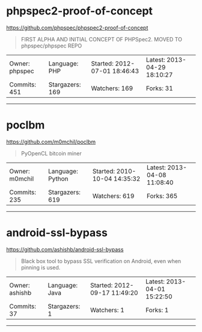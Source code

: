 # phpspec2-proof-of-concept

https://github.com/phpspec/phpspec2-proof-of-concept
<blockquote>
FIRST ALPHA AND INITIAL CONCEPT OF PHPSpec2. MOVED TO phpspec/phpspec REPO
</blockquote>

<table>
<tr><td>Owner: phpspec</td>
    <td>Language: PHP</td>
    <td>Started: 2012-07-01 18:46:43</td>
    <td>Latest: 2013-04-29 18:10:27</td></tr>
<tr><td>Commits: 451</td>
    <td>Stargazers: 169</td>
    <td>Watchers: 169</td>
    <td>Forks: 31</td></tr>
</table>

---

# poclbm

https://github.com/m0mchil/poclbm
<blockquote>
PyOpenCL bitcoin miner
</blockquote>

<table>
<tr><td>Owner: m0mchil</td>
    <td>Language: Python</td>
    <td>Started: 2010-10-04 14:35:32</td>
    <td>Latest: 2013-04-08 11:08:40</td></tr>
<tr><td>Commits: 235</td>
    <td>Stargazers: 619</td>
    <td>Watchers: 619</td>
    <td>Forks: 365</td></tr>
</table>

---

# android-ssl-bypass

https://github.com/ashishb/android-ssl-bypass
<blockquote>
Black box tool to bypass SSL verification on Android, even when pinning is used.
</blockquote>

<table>
<tr><td>Owner: ashishb</td>
    <td>Language: Java</td>
    <td>Started: 2012-09-17 11:49:20</td>
    <td>Latest: 2013-04-01 15:22:50</td></tr>
<tr><td>Commits: 37</td>
    <td>Stargazers: 1</td>
    <td>Watchers: 1</td>
    <td>Forks: 1</td></tr>
</table>

---

